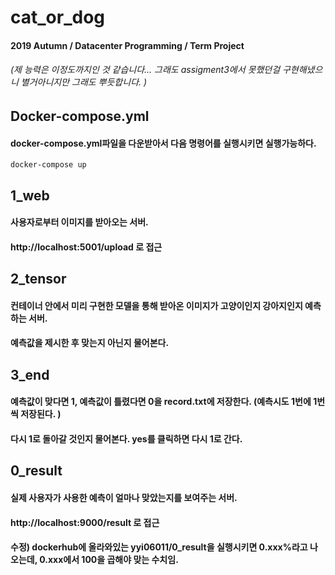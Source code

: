 # cat_or_dog
#### 2019 Autumn / Datacenter Programming / Term Project
###### (제 능력은 이정도까지인 것 같습니다... 그래도 assigment3에서 못했던걸 구현해냈으니 별거아니지만 그래도 뿌듯합니다. )

## Docker-compose.yml
#### docker-compose.yml파일을 다운받아서 다음 명령어를 실행시키면 실행가능하다. 
<pre><code>docker-compose up</code></pre>

## 1_web
#### 사용자로부터 이미지를 받아오는 서버. 
#### http://localhost:5001/upload 로 접근

## 2_tensor
#### 컨테이너 안에서 미리 구현한 모델을 통해 받아온 이미지가 고양이인지 강아지인지 예측하는 서버.
#### 예측값을 제시한 후 맞는지 아닌지 물어본다. 

## 3_end
#### 예측값이 맞다면 1, 예측값이 틀렸다면 0을 record.txt에 저장한다. (예측시도 1번에 1번씩 저장된다. )
#### 다시 1로 돌아갈 것인지 물어본다. yes를 클릭하면 다시 1로 간다. 

## 0_result
#### 실제 사용자가 사용한 예측이 얼마나 맞았는지를 보여주는 서버. 
#### http://localhost:9000/result 로 접근
#### 수정) dockerhub에 올라와있는 yyi06011/0_result을 실행시키면 0.xxx%라고 나오는데, 0.xxx에서 100을 곱해야 맞는 수치임. 
